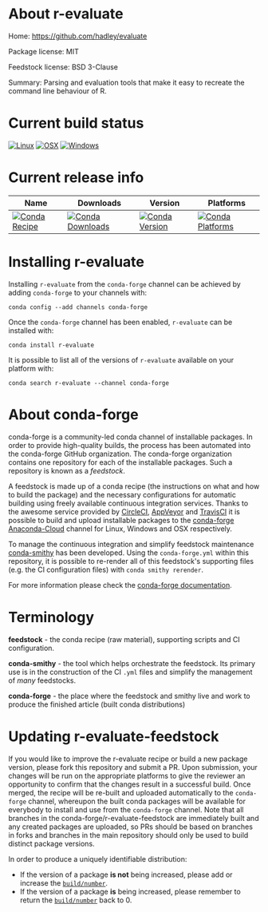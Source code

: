 About r-evaluate
================

Home: https://github.com/hadley/evaluate

Package license: MIT

Feedstock license: BSD 3-Clause

Summary: Parsing and evaluation tools that make it easy to recreate the command line behaviour of R.



Current build status
====================

[![Linux](https://img.shields.io/circleci/project/github/conda-forge/r-evaluate-feedstock/master.svg?label=Linux)](https://circleci.com/gh/conda-forge/r-evaluate-feedstock)
[![OSX](https://img.shields.io/travis/conda-forge/r-evaluate-feedstock/master.svg?label=macOS)](https://travis-ci.org/conda-forge/r-evaluate-feedstock)
[![Windows](https://img.shields.io/appveyor/ci/conda-forge/r-evaluate-feedstock/master.svg?label=Windows)](https://ci.appveyor.com/project/conda-forge/r-evaluate-feedstock/branch/master)

Current release info
====================

| Name | Downloads | Version | Platforms |
| --- | --- | --- | --- |
| [![Conda Recipe](https://img.shields.io/badge/recipe-r--evaluate-green.svg)](https://anaconda.org/conda-forge/r-evaluate) | [![Conda Downloads](https://img.shields.io/conda/dn/conda-forge/r-evaluate.svg)](https://anaconda.org/conda-forge/r-evaluate) | [![Conda Version](https://img.shields.io/conda/vn/conda-forge/r-evaluate.svg)](https://anaconda.org/conda-forge/r-evaluate) | [![Conda Platforms](https://img.shields.io/conda/pn/conda-forge/r-evaluate.svg)](https://anaconda.org/conda-forge/r-evaluate) |

Installing r-evaluate
=====================

Installing `r-evaluate` from the `conda-forge` channel can be achieved by adding `conda-forge` to your channels with:

```
conda config --add channels conda-forge
```

Once the `conda-forge` channel has been enabled, `r-evaluate` can be installed with:

```
conda install r-evaluate
```

It is possible to list all of the versions of `r-evaluate` available on your platform with:

```
conda search r-evaluate --channel conda-forge
```


About conda-forge
=================

conda-forge is a community-led conda channel of installable packages.
In order to provide high-quality builds, the process has been automated into the
conda-forge GitHub organization. The conda-forge organization contains one repository
for each of the installable packages. Such a repository is known as a *feedstock*.

A feedstock is made up of a conda recipe (the instructions on what and how to build
the package) and the necessary configurations for automatic building using freely
available continuous integration services. Thanks to the awesome service provided by
[CircleCI](https://circleci.com/), [AppVeyor](http://www.appveyor.com/)
and [TravisCI](https://travis-ci.org/) it is possible to build and upload installable
packages to the [conda-forge](https://anaconda.org/conda-forge)
[Anaconda-Cloud](http://docs.anaconda.org/) channel for Linux, Windows and OSX respectively.

To manage the continuous integration and simplify feedstock maintenance
[conda-smithy](http://github.com/conda-forge/conda-smithy) has been developed.
Using the ``conda-forge.yml`` within this repository, it is possible to re-render all of
this feedstock's supporting files (e.g. the CI configuration files) with ``conda smithy rerender``.

For more information please check the [conda-forge documentation](https://conda-forge.org/docs/).

Terminology
===========

**feedstock** - the conda recipe (raw material), supporting scripts and CI configuration.

**conda-smithy** - the tool which helps orchestrate the feedstock.
                   Its primary use is in the construction of the CI ``.yml`` files
                   and simplify the management of *many* feedstocks.

**conda-forge** - the place where the feedstock and smithy live and work to
                  produce the finished article (built conda distributions)


Updating r-evaluate-feedstock
=============================

If you would like to improve the r-evaluate recipe or build a new
package version, please fork this repository and submit a PR. Upon submission,
your changes will be run on the appropriate platforms to give the reviewer an
opportunity to confirm that the changes result in a successful build. Once
merged, the recipe will be re-built and uploaded automatically to the
`conda-forge` channel, whereupon the built conda packages will be available for
everybody to install and use from the `conda-forge` channel.
Note that all branches in the conda-forge/r-evaluate-feedstock are
immediately built and any created packages are uploaded, so PRs should be based
on branches in forks and branches in the main repository should only be used to
build distinct package versions.

In order to produce a uniquely identifiable distribution:
 * If the version of a package **is not** being increased, please add or increase
   the [``build/number``](http://conda.pydata.org/docs/building/meta-yaml.html#build-number-and-string).
 * If the version of a package **is** being increased, please remember to return
   the [``build/number``](http://conda.pydata.org/docs/building/meta-yaml.html#build-number-and-string)
   back to 0.